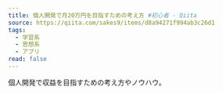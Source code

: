 ```yaml
---
title: 個人開発で月20万円を目指すための考え方 #初心者 - Qiita
source: https://qiita.com/sakes9/items/d8a94271f994ab3c26d1
tags:
  - 学習系
  - 思想系
  - アプリ
read: false
---
```

個人開発で収益を目指すための考え方やノウハウ。